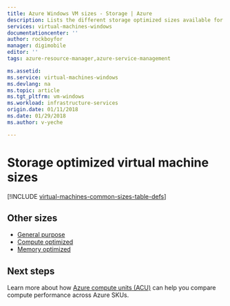 ```yaml
---
title: Azure Windows VM sizes - Storage | Azure
description: Lists the different storage optimized sizes available for Windows virtual machines in Azure. Lists information about the number of vCPUs, data disks and NICs as well as storage throughput and network bandwidth for sizes in this series.
services: virtual-machines-windows
documentationcenter: ''
author: rockboyfor
manager: digimobile
editor: ''
tags: azure-resource-manager,azure-service-management

ms.assetid: 
ms.service: virtual-machines-windows
ms.devlang: na
ms.topic: article
ms.tgt_pltfrm: vm-windows
ms.workload: infrastructure-services
origin.date: 01/11/2018
ms.date: 01/29/2018
ms.author: v-yeche

---
```


# Storage optimized virtual machine sizes

<!-- Not Available [!INCLUDE [virtual-machines-common-sizes-general](../../../includes/virtual-machines-common-sizes-storage.md)] -->

[!INCLUDE [virtual-machines-common-sizes-table-defs](../../../includes/virtual-machines-common-sizes-table-defs.md)]

## Other sizes
- [General purpose](sizes-general.md)
- [Compute optimized](sizes-compute.md)
- [Memory optimized](sizes-memory.md)
<!-- Not Available on - [GPU optimized](sizes-gpu.md) -->
<!-- Not Available on - [High performance compute](sizes-hpc.md) -->

## Next steps
Learn more about how [Azure compute units (ACU)](acu.md) can help you compare compute performance across Azure SKUs.

<!-- Update_Description: update meta properties, wording update -->